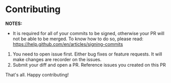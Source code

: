 # Contributing

**NOTES:**
* It is required for all of your commits to be signed, otherwise your PR will not be able to be merged. To know how to do so, please read: https://help.github.com/en/articles/signing-commits

1. You need to open issue first. Either bug fixes or feature requests. It will make changes are recorder on the issues.
2. Submit your diff and open a PR. Reference issues you created on this PR

That's all. Happy contributing!
